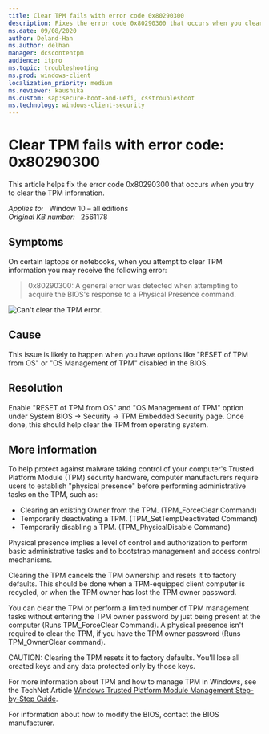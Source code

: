 ```yaml
---
title: Clear TPM fails with error code 0x80290300
description: Fixes the error code 0x80290300 that occurs when you clear TPM information.
ms.date: 09/08/2020
author: Deland-Han
ms.author: delhan
manager: dcscontentpm
audience: itpro
ms.topic: troubleshooting
ms.prod: windows-client
localization_priority: medium
ms.reviewer: kaushika
ms.custom: sap:secure-boot-and-uefi, csstroubleshoot
ms.technology: windows-client-security
---
```

# Clear TPM fails with error code: 0x80290300

This article helps fix the error code 0x80290300 that occurs when you try to clear the TPM information.

_Applies to:_ &nbsp; Window 10 – all editions  
_Original KB number:_ &nbsp; 2561178

## Symptoms

On certain laptops or notebooks, when you attempt to clear TPM information you may receive the following error:

> 0x80290300: A general error was detected when attempting to acquire the BIOS's response to a Physical Presence command.

![Can't clear the TPM error.](./media/clear-tpm-fails-error-code-0x80290300/clear-tpm.png)

## Cause

This issue is likely to happen when you have options like "RESET of TPM from OS" or "OS Management of TPM" disabled in the BIOS.

## Resolution

Enable "RESET of TPM from OS" and "OS Management of TPM" option under System BIOS -> Security -> TPM Embedded Security page. Once done, this should help clear the TPM from operating system.

## More information

To help protect against malware taking control of your computer's Trusted Platform Module (TPM) security hardware, computer manufacturers require users to establish "physical presence" before performing administrative tasks on the TPM, such as:

* Clearing an existing Owner from the TPM. (TPM_ForceClear Command)
* Temporarily deactivating a TPM. (TPM_SetTempDeactivated Command)
* Temporarily disabling a TPM. (TPM_PhysicalDisable Command)

Physical presence implies a level of control and authorization to perform basic administrative tasks and to bootstrap management and access control mechanisms.

Clearing the TPM cancels the TPM ownership and resets it to factory defaults. This should be done when a TPM-equipped client computer is recycled, or when the TPM owner has lost the TPM owner password.

You can clear the TPM or perform a limited number of TPM management tasks without entering the TPM owner password by just being present at the computer (Runs TPM_ForceClear Command). A physical presence isn't required to clear the TPM, if you have the TPM owner password (Runs TPM_OwnerClear command).

CAUTION: Clearing the TPM resets it to factory defaults. You'll lose all created keys and any data protected only by those keys.

For more information about TPM and how to manage TPM in Windows, see the TechNet Article [Windows Trusted Platform Module Management Step-by-Step Guide](https://technet.microsoft.com/library/cc749022%28WS.10%29.aspx).

For information about how to modify the BIOS, contact the BIOS manufacturer.
